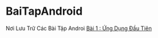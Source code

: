 # BaiTapAndroid
Nơi Lưu Trữ Các Bài Tập Androi
[Bài 1 : Ứng Dụng Đầu Tiên](https://zingmp3.vn/playlist/anime-nhe/ZOBFUA9E.html)
